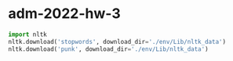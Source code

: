 # adm-2022-hw-3

```python
import nltk
nltk.download('stopwords', download_dir='./env/Lib/nltk_data')
nltk.download('punk', download_dir='./env/Lib/nltk_data')
```